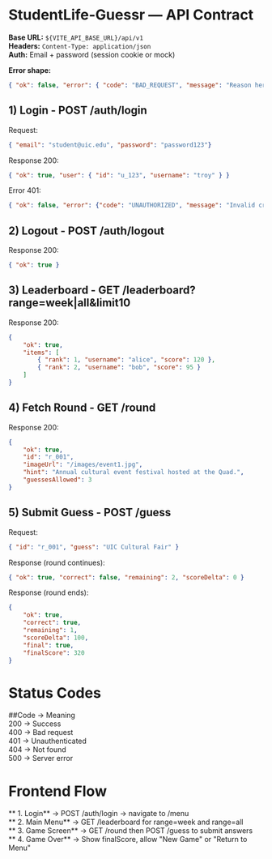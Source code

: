 # StudentLife-Guessr — API Contract

**Base URL:** `${VITE_API_BASE_URL}/api/v1`  
**Headers:** `Content-Type: application/json`  
**Auth:** Email + password (session cookie or mock)  

**Error shape:**  
```json
{ "ok": false, "error": { "code": "BAD_REQUEST", "message": "Reason here" } }  
```
## 1) Login - POST /auth/login  

Request:  
```json
{ "email": "student@uic.edu", "password": "password123"}  
```
Response 200:  
```json
{ "ok": true, "user": { "id": "u_123", "username": "troy" } }  
```
Error 401:  
```json
{ "ok": false, "error": {"code": "UNAUTHORIZED", "message": "Invalid credentials" } } 
```
## 2) Logout - POST /auth/logout  

Response 200:  
```json
{ "ok": true }  
```  

## 3) Leaderboard - GET /leaderboard?range=week|all&limit10  

Response 200:  
```json
{
    "ok": true,
    "items": [  
        { "rank": 1, "username": "alice", "score": 120 },  
        { "rank": 2, "username": "bob", "score": 95 }  
    ]  
}  
```
## 4) Fetch Round - GET /round  

Response 200:  
```json
{
    "ok": true,
    "id": "r_001",
    "imageUrl": "/images/event1.jpg",
    "hint": "Annual cultural event festival hosted at the Quad.",
    "guessesAllowed": 3
}  
```  

## 5) Submit Guess - POST /guess  

Request:
```json
{ "id": "r_001", "guess": "UIC Cultural Fair" }  
```  
Response (round continues):  
```json
{ "ok": true, "correct": false, "remaining": 2, "scoreDelta": 0 }  
```  
Response (round ends):  
```json
{
    "ok": true,  
    "correct": true,  
    "remaining": 1,  
    "scoreDelta": 100,  
    "final": true,  
    "finalScore": 320  
}  
```  

# Status Codes  

##Code -> Meaning  
200 -> Success  
400 -> Bad request  
401 -> Unauthenticated  
404 -> Not found  
500 -> Server error  

# Frontend Flow  

** 1. Login** -> POST /auth/login -> navigate to /menu  
** 2. Main Menu** -> GET /leaderboard for range=week and range=all  
** 3. Game Screen** -> GET /round then POST /guess to submit answers  
** 4. Game Over** -> Show finalScore, allow "New Game" or "Return to Menu"  



